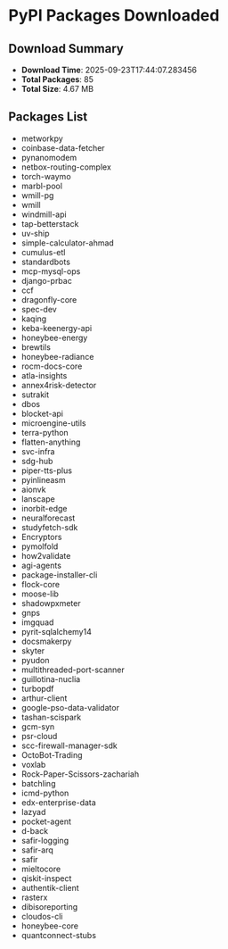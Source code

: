 # PyPI Packages Downloaded

## Download Summary
- **Download Time**: 2025-09-23T17:44:07.283456
- **Total Packages**: 85
- **Total Size**: 4.67 MB

## Packages List
- metworkpy
- coinbase-data-fetcher
- pynanomodem
- netbox-routing-complex
- torch-waymo
- marbl-pool
- wmill-pg
- wmill
- windmill-api
- tap-betterstack
- uv-ship
- simple-calculator-ahmad
- cumulus-etl
- standardbots
- mcp-mysql-ops
- django-prbac
- ccf
- dragonfly-core
- spec-dev
- kaqing
- keba-keenergy-api
- honeybee-energy
- brewtils
- honeybee-radiance
- rocm-docs-core
- atla-insights
- annex4risk-detector
- sutrakit
- dbos
- blocket-api
- microengine-utils
- terra-python
- flatten-anything
- svc-infra
- sdg-hub
- piper-tts-plus
- pyinlineasm
- aionvk
- lanscape
- inorbit-edge
- neuralforecast
- studyfetch-sdk
- Encryptors
- pymolfold
- how2validate
- agi-agents
- package-installer-cli
- flock-core
- moose-lib
- shadowpxmeter
- gnps
- imgquad
- pyrit-sqlalchemy14
- docsmakerpy
- skyter
- pyudon
- multithreaded-port-scanner
- guillotina-nuclia
- turbopdf
- arthur-client
- google-pso-data-validator
- tashan-scispark
- gcm-syn
- psr-cloud
- scc-firewall-manager-sdk
- OctoBot-Trading
- voxlab
- Rock-Paper-Scissors-zachariah
- batchling
- icmd-python
- edx-enterprise-data
- lazyad
- pocket-agent
- d-back
- safir-logging
- safir-arq
- safir
- mieltocore
- qiskit-inspect
- authentik-client
- rasterx
- dibisoreporting
- cloudos-cli
- honeybee-core
- quantconnect-stubs
